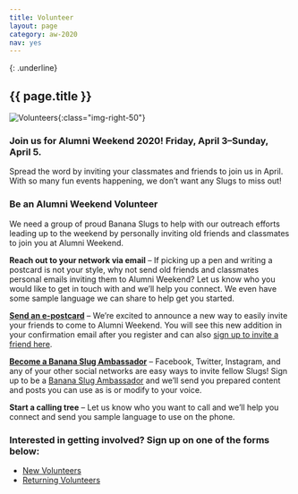 ```yaml
---
title: Volunteer
layout: page
category: aw-2020
nav: yes
---
```

{: .underline}
## {{ page.title }}

![Volunteers](/assets/images/2020/volunteer-img.jpg){:class="img-right-50"}
### Join us for Alumni Weekend 2020! Friday, April 3–Sunday, April 5.

Spread the word by inviting your classmates and friends to join us in April. With so many fun events happening, we don’t want any Slugs to miss out! 

### Be an Alumni Weekend Volunteer

We need a group of proud Banana Slugs to help with our outreach efforts leading up to the weekend by personally inviting old friends and classmates to join you at Alumni Weekend.

**Reach out to your network via email** – If picking up a pen and writing a postcard is not your style, why not send old friends and classmates personal emails inviting them to Alumni Weekend? Let us know who you would like to get in touch with and we’ll help you connect. We even have some sample language we can share to help get you started.

**[Send an e-postcard](https://secure.ucsc.edu/s/1069/bp18/interior.aspx?sid=1069&gid=1001&pgid=3464&cid=6988)** – We’re excited to announce a new way to easily invite your friends to come to Alumni Weekend. You will see this new addition in your confirmation email after you register and can also [sign up to invite a friend here](https://secure.ucsc.edu/s/1069/bp18/interior.aspx?sid=1069&gid=1001&pgid=3464&cid=6988).

**[Become a Banana Slug Ambassador](http://ucsc.socialtoaster.com/)** – Facebook, Twitter, Instagram, and any of your other social networks are easy ways to invite fellow Slugs! Sign up to be a [Banana Slug Ambassador](http://ucsc.socialtoaster.com/) and we’ll send you prepared content and posts you can use as is or modify to your voice.

**Start a calling tree** – Let us know who you want to call and we’ll help you connect and send you sample language to use on the phone.

### Interested in getting involved? Sign up on one of the forms below:

- [New Volunteers](https://docs.google.com/forms/d/e/1FAIpQLSckhVDiL0sEupGlNc13EIGvVIcnKnzczXcd6fg5xJcGc2zL4A/viewform)
- [Returning Volunteers](https://docs.google.com/forms/d/e/1FAIpQLSeSGALLCgVvIkfqqL4rIY9wpAlWqab2-IXkseD_iSDbqlD1ow/viewform)

